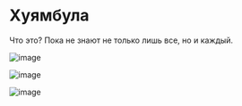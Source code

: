 # Хуямбула

Что это? Пока не знают не только лишь все, но и каждый.

![image](https://user-images.githubusercontent.com/5828819/184091545-1e29aa81-f992-457b-8392-08a18b486ab6.png)

![image](https://user-images.githubusercontent.com/5828819/184091210-d990677a-4680-472c-a809-789dc2eb0a1d.png)

![image](https://user-images.githubusercontent.com/5828819/184091280-ad77f8ed-dbdf-4e39-b02b-842eab913e01.png)
